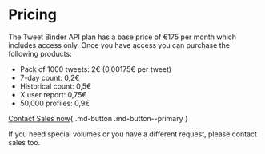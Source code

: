 # Pricing

The Tweet Binder API plan has a base price of €175 per month which includes access only. Once you have access you can purchase the following products:

- Pack of 1000 tweets: 2€ (0,00175€ per tweet)
- 7-day count: 0,2€
- Historical count: 0,5€
- X user report: 0,75€
- 50,000 profiles: 0,9€

[Contact Sales now](mailto:javier.abrego@audiense.com){ .md-button .md-button--primary }

If you need special volumes or you have a different request, please contact sales too.
